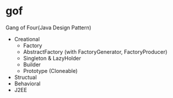 # gof
Gang of Four(Java Design Pattern)

- Creational
  - Factory
  - AbstractFactory (with FactoryGenerator, FactoryProducer)
  - Singleton & LazyHolder
  - Builder
  - Prototype (Cloneable)
- Structual
- Behavioral
- J2EE
